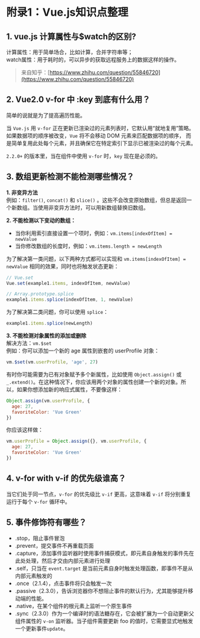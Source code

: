 # 附录1：Vue.js知识点整理

## 1. vue.js 计算属性与$watch的区别?

计算属性：用于简单场合，比如计算，合并字符串等；  
watch属性：用于耗时的，可以异步的获取远程服务上的数据这样的操作。

> 来自知乎：[https://www.zhihu.com/question/55846720](https://www.zhihu.com/question/55846720)

## 2. Vue2.0 v-for 中 :key 到底有什么用？

简单的说就是为了提高遍历性能。

当 `Vue.js` 用 `v-for` 正在更新已渲染过的元素列表时，它默认用“就地复用”策略。如果数据项的顺序被改变，`Vue` 将不会移动 DOM 元素来匹配数据项的顺序， 而是简单复用此处每个元素，并且确保它在特定索引下显示已被渲染过的每个元素。

`2.2.0+` 的版本里，当在组件中使用 `v-for` 时，`key` 现在是必须的。

## 3. 数组更新检测不能检测哪些情况？

**1. 非变异方法**  
例如：`filter()`, `concat()` 和 `slice()` 。这些不会改变原始数组，但总是返回一个新数组。当使用非变异方法时，可以用新数组替换旧数组。

**2. 不能检测以下变动的数组：**

* 当你利用索引直接设置一个项时，例如：`vm.items[indexOfItem] = newValue`
* 当你修改数组的长度时，例如：`vm.items.length = newLength`

为了解决第一类问题，以下两种方式都可以实现和 `vm.items[indexOfItem] = newValue` 相同的效果，同时也将触发状态更新：

```js
// Vue.set
Vue.set(example1.items, indexOfItem, newValue)

// Array.prototype.splice
example1.items.splice(indexOfItem, 1, newValue)
```

为了解决第二类问题，你可以使用 `splice`：

```js
example1.items.splice(newLength)
```

**3. 不能检测对象属性的添加或删除**  
解决方法：`vm.$set`  
例如：你可以添加一个新的 age 属性到嵌套的 userProfile 对象：

```js
vm.$set(vm.userProfile, 'age', 27)
```

有时你可能需要为已有对象赋予多个新属性，比如使用 `Object.assign()` 或 `_.extend()`。在这种情况下，你应该用两个对象的属性创建一个新的对象。所以，如果你想添加新的响应式属性，不要像这样：

```js
Object.assign(vm.userProfile, {
  age: 27,
  favoriteColor: 'Vue Green'
})
```

你应该这样做：

```js
vm.userProfile = Object.assign({}, vm.userProfile, {
  age: 27,
  favoriteColor: 'Vue Green'
})
```

## 4. v-for with v-if 的优先级谁高？

当它们处于同一节点，`v-for` 的优先级比 `v-if` 更高，这意味着 `v-if` 将分别重复运行于每个 `v-for` 循环中。

## 5. 事件修饰符有哪些？
- .stop，阻止事件冒泡
- .prevent，提交事件不再重载页面
- .capture，添加事件监听器时使用事件捕获模式，即元素自身触发的事件先在此处处理，然后才交由内部元素进行处理
- .self，只当在 `event.target` 是当前元素自身时触发处理函数，即事件不是从内部元素触发的
- .once（2.1.4），点击事件将只会触发一次
- .passive（2.3.0），告诉浏览器你不想阻止事件的默认行为，尤其能够提升移动端的性能。
- .native，在某个组件的根元素上监听一个原生事件
- .sync（2.3.0）作为一个编译时的语法糖存在，它会被扩展为一个自动更新父组件属性的 `v-on` 监听器。当子组件需要更新 foo 的值时，它需要显式地触发一个更新事件`update`。